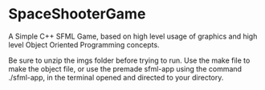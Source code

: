 # SpaceShooterGame
A Simple C++ SFML Game, based on high level usage of graphics and high level Object Oriented Programming concepts.

Be sure to unzip the imgs folder before trying to run. Use the make file to make the object file, or use the premade sfml-app using the command ./sfml-app, in the terminal opened and directed to your directory. 
